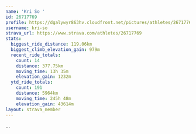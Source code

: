 ```yaml
---
name: 'Kri So '
id: 26717769
profile: https://dgalywyr863hv.cloudfront.net/pictures/athletes/26717769/7761026/13/large.jpg
username: kri-so
strava_url: https://www.strava.com/athletes/26717769
stats:
  biggest_ride_distance: 119.06km
  biggest_climb_elevation_gain: 979m
  recent_ride_totals:
    count: 14
    distance: 377.75km
    moving_time: 13h 35m
    elevation_gain: 1232m
  ytd_ride_totals:
    count: 191
    distance: 5964km
    moving_time: 245h 48m
    elevation_gain: 43614m
layout: strava_member
--- 
```

...
